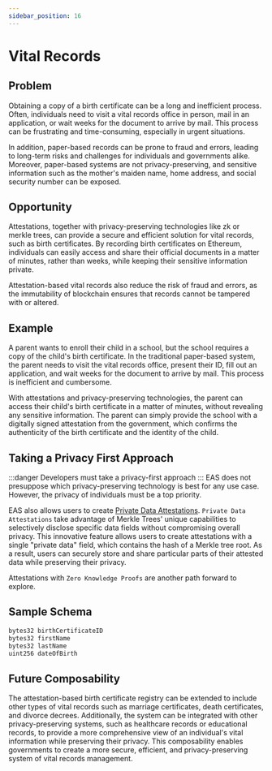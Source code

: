 ```yaml
---
sidebar_position: 16
---
```

# Vital Records

## Problem
Obtaining a copy of a birth certificate can be a long and inefficient process. Often, individuals need to visit a vital records office in person, mail in an application, or wait weeks for the document to arrive by mail. This process can be frustrating and time-consuming, especially in urgent situations.

In addition, paper-based records can be prone to fraud and errors, leading to long-term risks and challenges for individuals and governments alike. Moreover, paper-based systems are not privacy-preserving, and sensitive information such as the mother's maiden name, home address, and social security number can be exposed.

## Opportunity
Attestations, together with privacy-preserving technologies like zk or merkle trees, can provide a secure and efficient solution for vital records, such as birth certificates. By recording birth certificates on Ethereum, individuals can easily access and share their official documents in a matter of minutes, rather than weeks, while keeping their sensitive information private.

Attestation-based vital records also reduce the risk of fraud and errors, as the immutability of blockchain ensures that records cannot be tampered with or altered.

## Example
A parent wants to enroll their child in a school, but the school requires a copy of the child's birth certificate. In the traditional paper-based system, the parent needs to visit the vital records office, present their ID, fill out an application, and wait weeks for the document to arrive by mail. This process is inefficient and cumbersome.

With attestations and privacy-preserving technologies, the parent can access their child's birth certificate in a matter of minutes, without revealing any sensitive information. The parent can simply provide the school with a digitally signed attestation from the government, which confirms the authenticity of the birth certificate and the identity of the child.

## Taking a Privacy First Approach
:::danger Developers must take a privacy-first approach
:::
EAS does not presuppose which privacy-preserving technology is best for any use case. However, the privacy of individuals must be a top priority. 

EAS also allows users to create [Private Data Attestations](/docs/tutorials/private-data-attestations). `Private Data Attestations` take advantage of Merkle Trees' unique capabilities to selectively disclose specific data fields without compromising overall privacy. This innovative feature allows users to create attestations with a single "private data" field, which contains the hash of a Merkle tree root. As a result, users can securely store and share particular parts of their attested data while preserving their privacy.

Attestations with `Zero Knowledge Proofs` are another path forward to explore. 

## Sample Schema
```jsx
bytes32 birthCertificateID
bytes32 firstName
bytes32 lastName
uint256 dateOfBirth
```

## Future Composability
The attestation-based birth certificate registry can be extended to include other types of vital records such as marriage certificates, death certificates, and divorce decrees. Additionally, the system can be integrated with other privacy-preserving systems, such as healthcare records or educational records, to provide a more comprehensive view of an individual's vital information while preserving their privacy. This composability enables governments to create a more secure, efficient, and privacy-preserving system of vital records management.